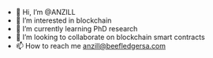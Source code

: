- 👋 Hi, I’m @ANZILL
- 👀 I’m interested in blockchain 
- 🌱 I’m currently learning PhD research
- 💞️ I’m looking to collaborate on blockchain smart contracts
- 📫 How to reach me anzill@beefledgersa.com

<!---
ANZILL/ANZILL is a ✨ special ✨ repository because its `README.md` (this file) appears on your GitHub profile.
You can click the Preview link to take a look at your changes.
--->

